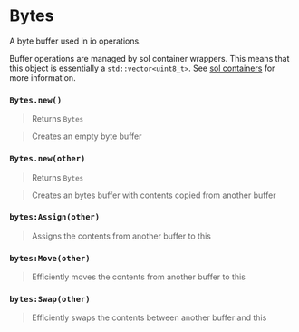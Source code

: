 # Bytes

A byte buffer used in io operations. 

Buffer operations are managed by sol container wrappers. 
This means that this object is essentially a 
`std::vector<uint8_t>`. See [sol containers](https://sol2.readthedocs.io/en/latest/containers.html#container-operations)
for more information.

### `Bytes.new()`
  > Returns `Bytes`
  
  > Creates an empty byte buffer

### `Bytes.new(other)`
  > Returns `Bytes`
  
  > Creates an bytes buffer with contents copied from another buffer
  
### `bytes:Assign(other)`
  > Assigns the contents from another buffer to this

### `bytes:Move(other)`
  > Efficiently moves the contents from another buffer to this

### `bytes:Swap(other)`
  > Efficiently swaps the contents between another buffer and this